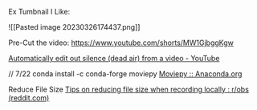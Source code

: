Ex Tumbnail I Like:

![[Pasted image 20230326174437.png]]

Pre-Cut the video:
https://www.youtube.com/shorts/MW1GjbggKgw

[Automatically edit out silence (dead air) from a video - YouTube](https://www.youtube.com/watch?v=gRN16VkHBYk)


// 7/22
conda install -c conda-forge moviepy
[Moviepy :: Anaconda.org](https://anaconda.org/conda-forge/moviepy)


Reduce File Size
[Tips on reducing file size when recording locally : r/obs (reddit.com)](https://www.reddit.com/r/obs/comments/qz3gcn/tips_on_reducing_file_size_when_recording_locally/)

